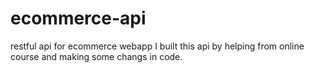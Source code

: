# ecommerce-api
restful api for ecommerce webapp
I built this api by helping from online course and making some changs in code.

